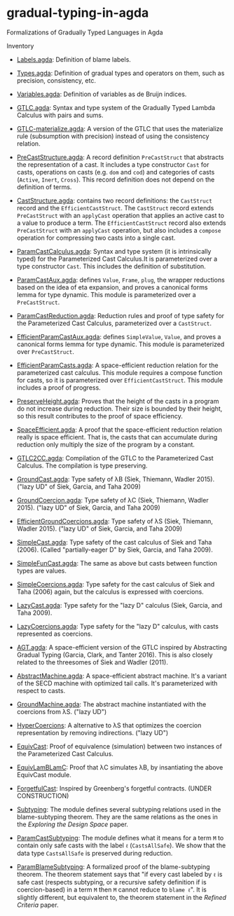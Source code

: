 # gradual-typing-in-agda
Formalizations of Gradually Typed Languages in Agda

Inventory
* [Labels.agda](./Labels.agda): Definition of blame labels.

* [Types.agda](./Types.agda): Definition of gradual types and
   operators on them, such as precision, consistency, etc.

* [Variables.agda](./Variables.agda): Definition of variables as de
   Bruijn indices.

* [GTLC.agda](./GTLC.agda): Syntax and type system of the Gradually
   Typed Lambda Calculus with pairs and sums.

* [GTLC-materialize.agda](./GTLC-materialize.agda): A version of the
   GTLC that uses the materialize rule (subsumption with precision)
   instead of using the consistency relation.
   
* [PreCastStructure.agda](./PreCastStructure.agda): A record
   definition `PreCastStruct` that abstracts the representation of a cast.
   It includes a type constructor `Cast` for casts, operations on casts
   (e.g. `dom` and `cod`) and categories of casts (`Active`, `Inert`,
   `Cross`). This record definition does not depend on the
   definition of terms.

* [CastStructure.agda](./CastStructure.agda): contains two
   record definitions: the `CastStruct` record and the
   `EfficientCastStruct`. The `CastStruct` record extends
   `PreCastStruct` with an `applyCast` operation that applies
   an active cast to a value to produce a term.
   The `EfficientCastStruct` record also extends 
   `PreCastStruct` with an `applyCast` operation,
   but also includes a `compose` operation for compressing
   two casts into a single cast.

* [ParamCastCalculus.agda](./ParamCastCalculus.agda): Syntax and type
   system (it is intrinsically typed) for the Parameterized Cast
   Calculus.It is parameterized over a type constructor `Cast`.  This
   includes the definition of substitution.
   
* [ParamCastAux.agda](./ParamCastAux.agda): defines `Value`, `Frame`,
   `plug`, the wrapper reductions based on the idea of eta expansion,
   and proves a canonical forms lemma for type dynamic.
   This module is parameterized over a `PreCastStruct`.
  
* [ParamCastReduction.agda](./ParamCastReduction.agda): Reduction
   rules and proof of type safety for the Parameterized Cast
   Calculus, parameterized over a `CastStruct`.
   
* [EfficientParamCastAux.agda](./EfficientParamCastAux.agda): defines
   `SimpleValue`, `Value`, and proves a canonical forms lemma for type
   dynamic. This module is parameterized over `PreCastStruct`.

* [EfficientParamCasts.agda](./EfficientParamCasts.agda): A
   space-efficient reduction relation for the parameterized cast
   calculus. This module requires a compose function for casts, so it
   is parameterized over `EfficientCastStruct`.  This module includes
   a proof of progress.

* [PreserveHeight.agda](./PreserveHeight.agda): Proves that the height
   of the casts in a program do not increase during reduction.  Their
   size is bounded by their height, so this result contributes to the
   proof of space efficiency.

* [SpaceEfficient.agda](./SpaceEfficient.agda): A proof that the
   space-efficient reduction relation really is space efficient.  That
   is, the casts that can accumulate during reduction only multiply
   the size of the program by a constant.

* [GTLC2CC.agda](./GTLC2CC.agda): Compilation of the GTLC to the
   Parameterized Cast Calculus.  The compilation is type preserving.
   
* [GroundCast.agda](./GroundCast.agda): Type safety of λB (Siek,
   Thiemann, Wadler 2015). ("lazy UD" of Siek, Garcia, and Taha 2009)
   
* [GroundCoercion.agda](./GroundCast.agda): Type safety of λC (Siek,
   Thiemann, Wadler 2015). ("lazy UD" of Siek, Garcia, and Taha 2009)
   
* [EfficientGroundCoercions.agda](./EfficientGroundCoercions.agda):
   Type safety of λS (Siek, Thiemann, Wadler 2015).
   ("lazy UD" of Siek, Garcia, and Taha 2009)
   
* [SimpleCast.agda](./SimpleCast.agda): Type safety of the cast
   calculus of Siek and Taha (2006). (Called "partially-eager D" by
   Siek, Garcia, and Taha 2009).
   
* [SimpleFunCast.agda](./SimpleFunCast.agda): The same as above but
   casts between function types are values.
   
* [SimpleCoercions.agda](./SimpleCoercions.agda): Type safety for the
   cast calculus of Siek and Taha (2006) again, but the calculus is
   expressed with coercions.
   
* [LazyCast.agda](./LazyCast.agda): Type safety for the "lazy D"
   calculus (Siek, Garcia, and Taha 2009).
   
* [LazyCoercions.agda](./LazyCoercions.agda): Type safety for the
   "lazy D" calculus, with casts represented as coercions.
   
* [AGT.agda](./AGT.agda): A space-efficient version of the GTLC
   inspired by Abstracting Gradual Typing (Garcia, Clark, and Tanter
   2016).  This is also closely related to the threesomes of Siek and
   Wadler (2011).
   
* [AbstractMachine.agda](./AbstractMachine.agda): A space-efficient
   abstract machine. It's a variant of the SECD machine with optimized
   tail calls. It's parameterized with respect to casts.
   
* [GroundMachine.agda](./GroundMachine.agda): The abstract machine
   instantiated with the coercions from λS. ("lazy UD")
   
* [HyperCoercions](./HyperCoercions.agda): A alternative to
   λS that optimizes the coercion representation by removing
   indirections. ("lazy UD")
   
* [EquivCast](./EquivCast.agda): Proof of equivalence (simulation)
   between two instances of the Parameterized Cast Calculus.
   
* [EquivLamBLamC](./EquivLamBLamC.agda): Proof that 
   λC simulates λB, by insantiating the above EquivCast module.
   
* [ForgetfulCast](./ForgetfulCast.agda): Inspired by Greenberg's
   forgetful contracts. (UNDER CONSTRUCTION)

* [Subtyping](./Subtyping.agda): The module defines several subtyping
   relations used in the blame-subtyping theorem. They are the same
   relations as the ones in the _Exploring the Design Space_ paper.

* [ParamCastSubtyping](./ParamCastSubtyping.agda): The module defines
   what it means for a term `M` to contain only safe casts with the 
   label `ℓ` (`CastsAllSafe`). We show that the data type `CastsAllSafe`
   is preserved during reduction.

* [ParamBlameSubtyping](./ParamBlameSubtyping.agda): A formalized
   proof of the blame-subtyping theorem. The theorem statement says
   that "if every cast labeled by `ℓ` is safe cast (respects subtyping,
   or a recursive safety definition if is coercion-based) in a term `M`
   then `M` cannot reduce to `blame ℓ`". It is slightly different,
   but equivalent to, the theorem statement in the _Refined Criteria_
   paper.
